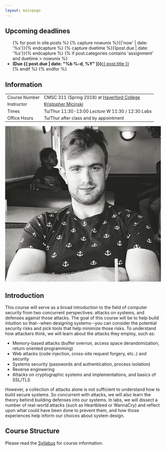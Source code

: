 ```yaml
---
layout: mainpage
---
```


## Upcoming deadlines

<ul class="due-list">
{% for post in site.posts %}
    {% capture nowunix %}{{'now' | date: '%s'}}{% endcapture %}
    {% capture duetime %}{{post.due | date: '%s'}}{% endcapture %}
    {% if post.categories contains 'assignment' and duetime > nowunix %}
    <li>
       <span><span class="post-meta"><b>(Due <span itemprop="date">{{ post.due | date: "%b %-d, %Y" }}</span>)</b></span><a class="mainpage-asn-link" href="{{ post.url | prepend: site.baseurl }}">{{ post.title }}</a></span></li>
   {% endif %}
{% endfor %}
</ul>

## Information

<div class="infomatter">
<table class="infotablestyle">
<tr><td>Course Number</td>
    <td>CMSC 311 (Spring 2018) at <a href="https://www.haverford.edu/computer-science/">Haverford College</a></td>
</tr>
<tr><td>Instructor</td>
    <td><a href="http://kmicinski.com">Kristopher Micinski</a></td>
</tr>
<tr>
    <td>Times</td>
    <td>Tu/Thur 11:30-13:00 <i>Lecture</i>  W 11:30 / 12:30 <i>Labs</i></td>
</tr>
<tr>
    <td>Office Hours</td>
    <td>Tu/Thur after class and by appointment</td>
</tr>
</table>
<img class="krispic" src="/assets/img/krisbw.jpg">
</div>
    
## Introduction 

This course will serve as a broad introduction to the field of
computer security from two concurrent perspectives: attacks on
systems, and defenses against those attacks. The goal of this course
will be to help build intuition so that--when designing systems--you
can consider the potential security risks and pick tools that help
minimize those risks. To understand how attackers think, we will learn
about the attacks they employ, such as:

- Memory-based attacks (buffer overrun, access space derandomization, return oriented programming)
- Web attacks (code injection, cross-site request forgery, etc..) and security
- Systems security (passwords and authentication, process isolation)
- Reverse engineering
- Attacks on cryptographic systems and implementations, and basics of SSL/TLS

However, a collection of attacks alone is not sufficient to understand
how to build secure systems. So concurrent with attacks, we will also
learn the theory behind building defenses into our systems.  In labs,
we will dissect a number of real-world attacks (such as Heartbleed or
WannaCry) and reflect upon what could have been done to prevent them,
and how those experiences help inform our choices about system design.

## Course Structure

Please read the [Syllabus](/syllabus) for course information.
